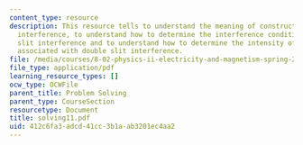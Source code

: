 ```yaml
---
content_type: resource
description: This resource tells to understand the meaning of constructive and destructive
  interference, to understand how to determine the interference conditions for double
  slit interference and to understand how to determine the intensity of the light
  associated with double slit interference.
file: /media/courses/8-02-physics-ii-electricity-and-magnetism-spring-2007/412c6fa3adcd41cc3b1aab3201ec4aa2_solving11.pdf
file_type: application/pdf
learning_resource_types: []
ocw_type: OCWFile
parent_title: Problem Solving
parent_type: CourseSection
resourcetype: Document
title: solving11.pdf
uid: 412c6fa3-adcd-41cc-3b1a-ab3201ec4aa2
---
```

